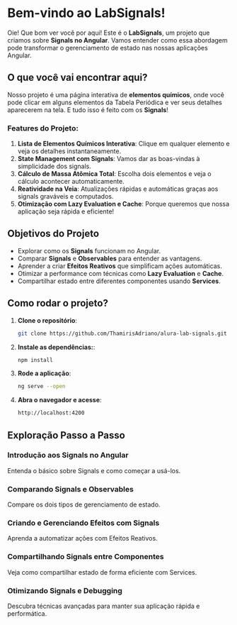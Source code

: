 # Bem-vindo ao LabSignals!

Oie! Que bom ver você por aqui! Este é o **LabSignals**, um projeto que criamos sobre **Signals no Angular**. Vamos entender como essa abordagem pode transformar o gerenciamento de estado nas nossas aplicações Angular.

## O que você vai encontrar aqui?

Nosso projeto é uma página interativa de **elementos químicos**, onde você pode clicar em alguns elementos da Tabela Periódica e ver seus detalhes aparecerem na tela. E tudo isso é feito com os **Signals**!

### Features do Projeto:

1. **Lista de Elementos Químicos Interativa**: Clique em qualquer elemento e veja os detalhes instantaneamente.
2. **State Management com Signals**: Vamos dar as boas-vindas à simplicidade dos signals.
3. **Cálculo de Massa Atômica Total**: Escolha dois elementos e veja o cálculo acontecer automaticamente.
4. **Reatividade na Veia**: Atualizações rápidas e automáticas graças aos signals graváveis e computados.
5. **Otimização com Lazy Evaluation e Cache**: Porque queremos que nossa aplicação seja rápida e eficiente!

## Objetivos do Projeto

- Explorar como os **Signals** funcionam no Angular.
- Comparar **Signals** e **Observables** para entender as vantagens.
- Aprender a criar **Efeitos Reativos** que simplificam ações automáticas.
- Otimizar a performance com técnicas como **Lazy Evaluation** e **Cache**.
- Compartilhar estado entre diferentes componentes usando **Services**.

## Como rodar o projeto?

1. **Clone o repositório**:
   ```bash
   git clone https://github.com/ThamirisAdriano/alura-lab-signals.git
2. **Instale as dependências:**:
   ```bash
   npm install
3. **Rode a aplicação**:
   ```bash
   ng serve --open
4. **Abra o navegador e acesse**:
   ```bash
   http://localhost:4200

## Exploração Passo a Passo

### Introdução aos Signals no Angular
Entenda o básico sobre Signals e como começar a usá-los.

### Comparando Signals e Observables
Compare os dois tipos de gerenciamento de estado.

### Criando e Gerenciando Efeitos com Signals
Aprenda a automatizar ações com Efeitos Reativos.

### Compartilhando Signals entre Componentes
Veja como compartilhar estado de forma eficiente com Services.

### Otimizando Signals e Debugging
Descubra técnicas avançadas para manter sua aplicação rápida e performática.


   
